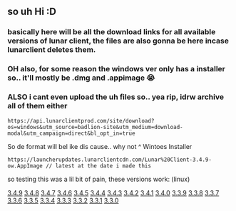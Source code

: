 ## so uh Hi :D
### basically here will be all the download links for all available versions of lunar client, the files are also gonna be here incase lunarclient deletes them.
### OH also, for some reason the windows ver only has a installer so.. it'll mostly be .dmg and .appimage :sob:
### ALSO i cant even upload the uh files so.. yea rip, idrw archive all of them either

```
https://api.lunarclientprod.com/site/download?os=windows&utm_source=badlion-site&utm_medium=download-modal&utm_campaign=direct&bl_opt_in=true
```
So de format will bel ike dis cause.. why not
^ Wintoes Installer

```
https://launcherupdates.lunarclientcdn.com/Lunar%20Client-3.4.9-ow.AppImage // latest at the date i made this
```
so testing this was a lil bit of pain, these versions work: (linux)

[3.4.9](https://launcherupdates.lunarclientcdn.com/Lunar%20Client-3.4.9-ow.AppImage)
[3.4.8](https://launcherupdates.lunarclientcdn.com/Lunar%20Client-3.4.8-ow.AppImage)
[3.4.7](https://launcherupdates.lunarclientcdn.com/Lunar%20Client-3.4.7-ow.AppImage)
[3.4.6](https://launcherupdates.lunarclientcdn.com/Lunar%20Client-3.4.6-ow.AppImage)
[3.4.5](https://launcherupdates.lunarclientcdn.com/Lunar%20Client-3.4.5-ow.AppImage)
[3.4.4](https://launcherupdates.lunarclientcdn.com/Lunar%20Client-3.4.4-ow.AppImage)
[3.4.3](https://launcherupdates.lunarclientcdn.com/Lunar%20Client-3.4.3-ow.AppImage)
[3.4.2](https://launcherupdates.lunarclientcdn.com/Lunar%20Client-3.4.2-ow.AppImage)
[3.4.1](https://launcherupdates.lunarclientcdn.com/Lunar%20Client-3.4.1-ow.AppImage)
[3.4.0](https://launcherupdates.lunarclientcdn.com/Lunar%20Client-3.4.0-ow.AppImage)
[3.3.9](https://launcherupdates.lunarclientcdn.com/Lunar%20Client-3.3.9-ow.AppImage)
[3.3.8](https://launcherupdates.lunarclientcdn.com/Lunar%20Client-3.3.8-ow.AppImage)
[3.3.7](https://launcherupdates.lunarclientcdn.com/Lunar%20Client-3.3.7-ow.AppImage)
[3.3.6](https://launcherupdates.lunarclientcdn.com/Lunar%20Client-3.3.6-ow.AppImage)
[3.3.5](https://launcherupdates.lunarclientcdn.com/Lunar%20Client-3.3.5-ow.AppImage)
[3.3.4](https://launcherupdates.lunarclientcdn.com/Lunar%20Client-3.3.4-ow.AppImage)
[3.3.3](https://launcherupdates.lunarclientcdn.com/Lunar%20Client-3.3.3-ow.AppImage)
[3.3.2](https://launcherupdates.lunarclientcdn.com/Lunar%20Client-3.3.2-ow.AppImage)
[3.3.1](https://launcherupdates.lunarclientcdn.com/Lunar%20Client-3.3.1-ow.AppImage)
[3.3.0](https://launcherupdates.lunarclientcdn.com/Lunar%20Client-3.3.0-ow.AppImage)

